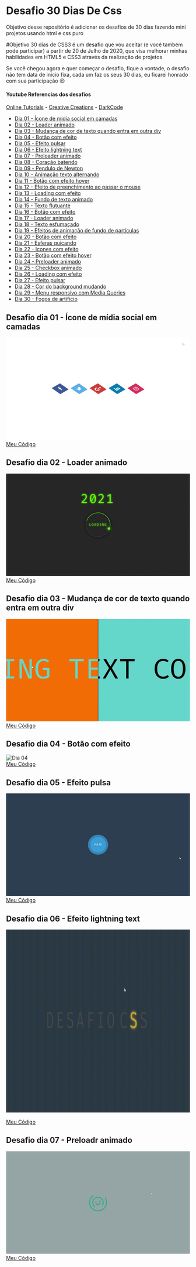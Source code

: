 # Desafio 30 Dias De Css
Objetivo desse repositório é adicionar os desafios de 30 dias fazendo mini projetos usando html e css puro

#Objetivo
30 dias de CSS3 é um desafio que vou aceitar (e você também pode participar) a partir de 20 de Julho de 2020, que visa melhorar minhas habilidades em HTML5 e CSS3 através da realização de projetos

Se você chegou agora e quer começar o desafio, fique a vontade, o desafio não tem data de inicio fixa, cada um faz os seus 30 dias, eu ficarei honrado com sua participação 😉

#### Youtube Referencias dos desafios
[Online Tutorials](https://www.youtube.com/channel/UCbwXnUipZsLfUckBPsC7Jog) - 
[Creative Creations](https://www.youtube.com/channel/UCOKmVksbzoKJKmtu7rlEM1A) - 
[DarkCode](https://www.youtube.com/channel/UCD3KVjbb7aq2OiOffuungzw)




* [Dia 01 - Ícone de mídia social em camadas](#id01)
* [Dia 02 - Loader animado](#id02)
* [Dia 03 - Mudança de cor de texto quando entra em outra div](#id03)
* [Dia 04 - Botão com efeito](#id04)
* [Dia 05 - Efeito pulsar](#id05)
* [Dia 06 - Efeito lightning text](#id06)
* [Dia 07 - Preloader animado](#id07)  
* [Dia 08 - Coração batendo](#id08)
* [Dia 09 - Pendulo de Newton](#id09)
* [Dia 10 - Animação texto alternando](#id10)
* [Dia 11 - Botão com efeito hover](#id11)
* [Dia 12 - Efeito de preenchimento ao passar o mouse](#id12)
* [Dia 13 - Loading com efeito](#id13)
* [Dia 14 - Fundo de texto animado](#id14)
* [Dia 15 - Texto flutuante](#id15)
* [Dia 16 - Botão com efeito](#id16)
* [Dia 17 - Loader animado](#id17)
* [Dia 18 - Texto esfumaçado](#id18)
* [Dia 19 - Efeitos de animação de fundo de partículas](#id19)
* [Dia 20 - Botão com efeito](#id20)
* [Dia 21 - Esferas quicando](#id21)
* [Dia 22 - Icones com efeito](#id22)
* [Dia 23 - Botão com efeito hover](#id23)
* [Dia 24 - Preloader animado](#id24)
* [Dia 25 - Checkbox animado](#id25)
* [Dia 26 - Loading com efeito](#id26)
* [Dia 27 - Efeito pulsar](#id27)
* [Dia 28 - Cor do background mudando](#id28)
* [Dia 29 - Menu responsivo com Media Queries](#id29)
* [Dia 30 - Fogos de artificio](#id30)


##  Desafio dia 01 - Ícone de mídia social em camadas <a name="id01"></a>
![Dia 01](https://github.com/EAbeier/desafio30DiasDeCss/blob/main/Dia1%20-%20botoes%20com%20camadas/Document%20-%20Google%20Chrome%202020-12-30%2010-07-41.gif?raw=true)
</br>
[Meu Código](https://github.com/EAbeier/desafio30DiasDeCss/tree/main/Dia1%20-%20botoes%20com%20camadas)


##  Desafio dia 02 - Loader animado <a name="id02"></a>
![Dia 02](https://github.com/EAbeier/desafio30DiasDeCss/blob/main/Dia2%20-%20loader%20animado/Document%20-%20Google%20Chrome%202020-12-31%2016-32-48.gif?raw=true)
</br>
[Meu Código](https://github.com/EAbeier/desafio30DiasDeCss/tree/main/Dia2%20-%20loader%20animado)

## Desafio dia 03 - Mudança de cor de texto quando entra em outra div <a name="id03"></a>
![Dia 03](https://github.com/EAbeier/desafio30DiasDeCss/blob/main/Dia3%20-%20Texto%20muda%20de%20cor%20em%20outra%20div/Document%20-%20Google%20Chrome%202021-01-04%2010-16-59.gif?raw=true)
</br>
[Meu Código](https://github.com/EAbeier/desafio30DiasDeCss/tree/main/Dia3%20-%20Texto%20muda%20de%20cor%20em%20outra%20div)

## Desafio dia 04 - Botão com efeito <a name="id04"></a>
![Dia 04](https://github.com/EAbeier/desafio30DiasDeCss/blob/main/Dia4%20-%20bot%C3%A3o%20com%20efeito/Document%20-%20Google%20Chrome%202021-01-05%2009-38-33.gif?raw=true)
</br>
[Meu Código](https://github.com/EAbeier/desafio30DiasDeCss/tree/main/Dia4%20-%20bot%C3%A3o%20com%20efeito)

## Desafio dia 05 - Efeito pulsa <a name="id05"></a>
![Dia 05](https://github.com/EAbeier/desafio30DiasDeCss/blob/main/Dia5%20-%20efeito%20pulsar/Document%20-%20Google%20Chrome%202021-01-06%2018-52-25.gif?raw=true)
</br>
[Meu Código](https://github.com/EAbeier/desafio30DiasDeCss/tree/main/Dia5%20-%20efeito%20pulsar)

## Desafio dia 06 - Efeito lightning text <a name="id06"></a>
<img src="https://github.com/EAbeier/desafio30DiasDeCss/blob/main/Dia6%20-%20Lightning%20text%20Efect/Document%20-%20Google%20Chrome%202021-01-08%2019-42-22%20(1).gif?raw=true" height="500" width="900" >
</br>
<a href="https://github.com/EAbeier/desafio30DiasDeCss/tree/main/Dia6%20-%20Lightning%20text%20Efect"><p>Meu Código</p></a>

## Desafio dia 07 - Preloadr animado<a name="id07"></a>
![Dia 07](https://github.com/EAbeier/desafio30DiasDeCss/blob/main/Dia7%20-%20Preloader%20animado/Document%20-%20Google%20Chrome%202021-01-09%2008-57-46.gif?raw=true)
</br>
[Meu Código](https://github.com/EAbeier/desafio30DiasDeCss/tree/main/Dia7%20-%20Preloader%20animado)


